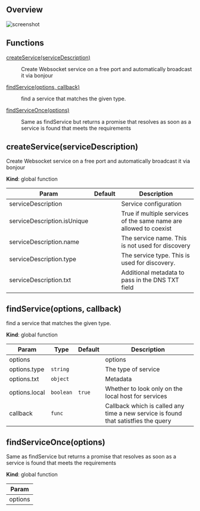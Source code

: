 ## Overview

![screenshot](https://i.ibb.co/5X0xKhk/Screen-Shot-2020-02-20-at-2-47-53-AM.png)

## Functions

<dl>
<dt><a href="#createService">createService(serviceDescription)</a></dt>
<dd><p>Create Websocket service on a free port and automatically broadcast it via bonjour</p>
</dd>
<dt><a href="#findService">findService(options, callback)</a></dt>
<dd><p>find a service that matches the given type.</p>
</dd>
<dt><a href="#findServiceOnce">findServiceOnce(options)</a></dt>
<dd><p>Same as findService but returns a promise that resolves as soon as a service is found that meets the requirements</p>
</dd>
</dl>

<a name="createService"></a>

## createService(serviceDescription)
Create Websocket service on a free port and automatically broadcast it via bonjour

**Kind**: global function  

| Param | Default | Description |
| --- | --- | --- |
| serviceDescription | <code></code> | Service configuration |
| serviceDescription.isUnique |  | True if multiple services of the same name are allowed to coexist |
| serviceDescription.name |  | The service name. This is not used for discovery |
| serviceDescription.type |  | The service type. This is used for discovery. |
| serviceDescription.txt |  | Additional metadata to pass in the DNS TXT field |

<a name="findService"></a>

## findService(options, callback)
find a service that matches the given type.

**Kind**: global function  

| Param | Type | Default | Description |
| --- | --- | --- | --- |
| options |  |  | options |
| options.type | <code>string</code> |  | The type of service |
| options.txt | <code>object</code> |  | Metadata |
| options.local | <code>boolean</code> | <code>true</code> | Whether to look only on the local host for services |
| callback | <code>func</code> |  | Callback which is called any time a new service is found that satistfies the query |

<a name="findServiceOnce"></a>

## findServiceOnce(options)
Same as findService but returns a promise that resolves as soon as a service is found that meets the requirements

**Kind**: global function  

| Param |
| --- |
| options | 

